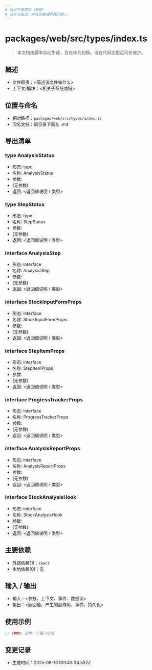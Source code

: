 ```yaml
---
# 自动生成文档（草稿）
# 请补充描述，并在完善后移除该提示
---
```


# packages/web/src/types/index.ts

> 本文档由脚本自动生成，旨在作为初稿。请在代码变更后同步维护。

## 概述

- 文件职责：<简述该文件做什么>
- 上下文/模块：<相关子系统或域>

## 位置与命名

- 相对路径：`packages/web/src/types/index.ts`
- 同名文档：同目录下同名 .md

## 导出清单

### type AnalysisStatus

- 形态: type
- 名称: AnalysisStatus
- 参数:
- (无参数)
- 返回: <返回值说明 / 类型>

### type StepStatus

- 形态: type
- 名称: StepStatus
- 参数:
- (无参数)
- 返回: <返回值说明 / 类型>

### interface AnalysisStep

- 形态: interface
- 名称: AnalysisStep
- 参数:
- (无参数)
- 返回: <返回值说明 / 类型>

### interface StockInputFormProps

- 形态: interface
- 名称: StockInputFormProps
- 参数:
- (无参数)
- 返回: <返回值说明 / 类型>

### interface StepItemProps

- 形态: interface
- 名称: StepItemProps
- 参数:
- (无参数)
- 返回: <返回值说明 / 类型>

### interface ProgressTrackerProps

- 形态: interface
- 名称: ProgressTrackerProps
- 参数:
- (无参数)
- 返回: <返回值说明 / 类型>

### interface AnalysisReportProps

- 形态: interface
- 名称: AnalysisReportProps
- 参数:
- (无参数)
- 返回: <返回值说明 / 类型>

### interface StockAnalysisHook

- 形态: interface
- 名称: StockAnalysisHook
- 参数:
- (无参数)
- 返回: <返回值说明 / 类型>

## 主要依赖

- 外部依赖(1)：`react`
- 本地依赖(0)：无

## 输入 / 输出

- 输入：<参数、上下文、事件、数据流>
- 输出：<返回值、产生的副作用、事件、持久化>

## 使用示例

~~~ts
// TODO: 提供一个最小示例
~~~

## 变更记录

- 生成时间：2025-08-16T09:43:34.532Z
